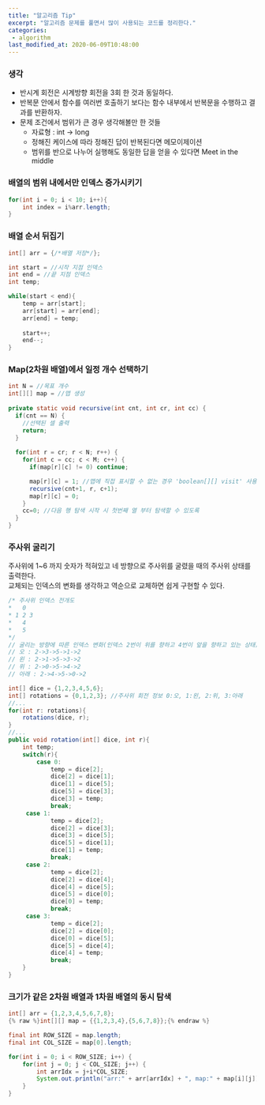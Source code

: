 ```yaml
---
title: "알고리즘 Tip"
excerpt: "알고리즘 문제를 풀면서 많이 사용되는 코드를 정리한다."
categories:
 - algorithm
last_modified_at: 2020-06-09T10:48:00
---
```


### 생각

- 반시계 회전은 시계방향 회전을 3회 한 것과 동일하다.
- 반복문 안에서 함수를 여러번 호출하기 보다는 함수 내부에서 반복문을 수행하고 결과를 반환하자.
- 문제 조건에서 범위가 큰 경우 생각해볼만 한 것들
  - 자료형 : int -> long
  - 정해진 케이스에 따라 정해진 답이 반복된다면 메모이제이션
  - 범위를 반으로 나누어 실행해도 동일한 답을 얻을 수 있다면 Meet in the middle



### 배열의 범위 내에서만 인덱스 증가시키기

```java
for(int i = 0; i < 10; i++){
    int index = i%arr.length;
}
```



### 배열 순서 뒤집기

```java
int[] arr = {/*배열 저장*/};

int start = //시작 지점 인덱스
int end = //끝 지점 인덱스
int temp;

while(start < end){
    temp = arr[start];
    arr[start] = arr[end];
    arr[end] = temp;
    
    start++;
    end--;
}
```



### Map(2차원 배열)에서 일정 개수 선택하기

```java
int N = //목표 개수
int[][] map = //맵 생성
  
private static void recursive(int cnt, int cr, int cc) {
  if(cnt == N) {
    //선택된 셀 출력
    return;
  }
		  
  for(int r = cr; r < N; r++) {
    for(int c = cc; c < M; c++) {
      if(map[r][c] != 0) continue;

      map[r][c] = 1; //맵에 직접 표시할 수 없는 경우 'boolean[][] visit' 사용
      recursive(cnt+1, r, c+1);
      map[r][c] = 0;
    }
    cc=0; //다음 행 탐색 시작 시 첫번째 열 부터 탐색할 수 있도록
  }
}
```



### 주사위 굴리기

주사위에 1~6 까지 숫자가 적혀있고 네 방향으로 주사위를 굴렸을 때의 주사위 상태를 출력한다.   
교체되는 인덱스의 변화를 생각하고 역순으로 교체하면 쉽게 구현할 수 있다.

```java
/* 주사위 인덱스 전개도
*   0
* 1 2 3
*   4
*   5
*/
// 굴리는 방향에 따른 인덱스 변화(인덱스 2번이 위를 향하고 4번이 앞을 향하고 있는 상태)
// 오 : 2->3->5->1->2
// 왼 : 2->1->5->3->2
// 위 : 2->0->5->4->2
// 아래 : 2->4->5->0->2

int[] dice = {1,2,3,4,5,6};
int[] rotations = {0,1,2,3}; //주사위 회전 정보 0:오, 1:왼, 2:위, 3:아래
//...
for(int r: rotations){
    rotations(dice, r);
}
//...
public void rotation(int[] dice, int r){
    int temp;
    switch(r){
        case 0:
            temp = dice[2];
            dice[2] = dice[1];
            dice[1] = dice[5];
            dice[5] = dice[3];
            dice[3] = temp;
            break;
     case 1:
            temp = dice[2];
            dice[2] = dice[3];
            dice[3] = dice[5];
            dice[5] = dice[1];
            dice[1] = temp;
            break;
     case 2:
            temp = dice[2];
            dice[2] = dice[4];
            dice[4] = dice[5];
            dice[5] = dice[0];
            dice[0] = temp;
            break;
     case 3:
            temp = dice[2];
            dice[2] = dice[0];
            dice[0] = dice[5];
            dice[5] = dice[4];
            dice[4] = temp;
            break;
    }
}
```



### 크기가 같은 2차원 배열과 1차원 배열의 동시 탐색

```java
int[] arr = {1,2,3,4,5,6,7,8};
{% raw %}int[][] map = {{1,2,3,4},{5,6,7,8}};{% endraw %}

final int ROW_SIZE = map.length;
final int COL_SIZE = map[0].length;

for(int i = 0; i < ROW_SIZE; i++) {
    for(int j = 0; j < COL_SIZE; j++) {
        int arrIdx = j+i*COL_SIZE;
        System.out.println("arr:" + arr[arrIdx] + ", map:" + map[i][j]);
    }
}
```

